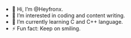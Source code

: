 - 👋 Hi, I’m @Heyfronx.
- 👀 I’m interested in coding and content writing.
- 🌱 I’m currently learning C and C++ language.
- ⚡ Fun fact: Keep on smiling.

<!---
Heyfronx/Heyfronx is a ✨ special ✨ repository because its `README.md` (this file) appears on your GitHub profile.
You can click the Preview link to take a look at your changes.
--->
